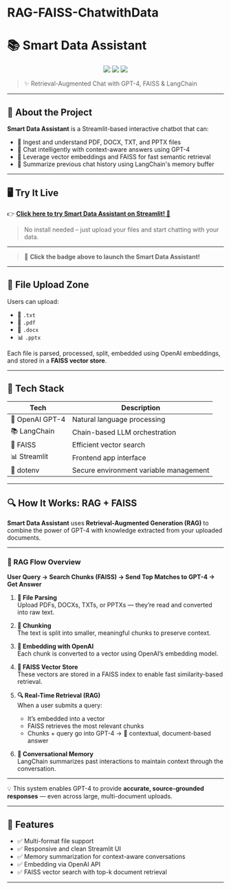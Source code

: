 # RAG-FAISS-ChatwithData

# 📚 Smart Data Assistant

<div align="center">
  <img src="https://img.shields.io/badge/Powered%20By-GPT--4-green?style=flat-square&logo=openai" />
  <img src="https://img.shields.io/badge/Built%20With-Streamlit-orange?style=flat-square&logo=streamlit" />
  <img src="https://img.shields.io/badge/Tech%20Stack-LangChain%20%7C%20FAISS%20%7C%20OpenAI-blueviolet?style=flat-square" />
</div>

> ✨ Retrieval-Augmented Chat with GPT-4, FAISS & LangChain

---

## 🚀 About the Project

**Smart Data Assistant** is a Streamlit-based interactive chatbot that can:
- 📄 Ingest and understand PDF, DOCX, TXT, and PPTX files
- 💬 Chat intelligently with context-aware answers using GPT-4
- 🧠 Leverage vector embeddings and FAISS for fast semantic retrieval
- 🔄 Summarize previous chat history using LangChain's memory buffer

---
## 🖥️ Try It Live

👉 **[Click here to try Smart Data Assistant on Streamlit! 🚀](https://ragpoweredchatwithdata.streamlit.app)**

> No install needed – just upload your files and start chatting with your data.

---

> 🚀 **Click the badge above to launch the Smart Data Assistant!**

---

## 📂 File Upload Zone

Users can upload:
- 📝 `.txt`
- 📄 `.pdf`
- 🧾 `.docx`
- 📊 `.pptx`

Each file is parsed, processed, split, embedded using OpenAI embeddings, and stored in a **FAISS vector store**.

---

## 🧠 Tech Stack

| Tech | Description |
|------|-------------|
| 🧠 OpenAI GPT-4 | Natural language processing |
| 📚 LangChain | Chain-based LLM orchestration |
| 📁 FAISS | Efficient vector search |
| 📊 Streamlit | Frontend app interface |
| 🔐 dotenv | Secure environment variable management |

---

## 🔍 How It Works: RAG + FAISS

**Smart Data Assistant** uses **Retrieval-Augmented Generation (RAG)** to combine the power of GPT-4 with knowledge extracted from your uploaded documents.

---

### 🧠 RAG Flow Overview

**User Query → Search Chunks (FAISS) → Send Top Matches to GPT-4 → Get Answer**

1. **📄 File Parsing**  
   Upload PDFs, DOCXs, TXTs, or PPTXs — they’re read and converted into raw text.

2. **🔪 Chunking**  
   The text is split into smaller, meaningful chunks to preserve context.

3. **🧬 Embedding with OpenAI**  
   Each chunk is converted to a vector using OpenAI’s embedding model.

4. **📡 FAISS Vector Store**  
   These vectors are stored in a FAISS index to enable fast similarity-based retrieval.

5. **🔍 Real-Time Retrieval (RAG)**  
   When a user submits a query:
   - It’s embedded into a vector
   - FAISS retrieves the most relevant chunks
   - Chunks + query go into GPT-4 → 🤖 contextual, document-based answer

6. **🧠 Conversational Memory**  
   LangChain summarizes past interactions to maintain context through the conversation.

---

💡 This system enables GPT-4 to provide **accurate, source-grounded responses** — even across large, multi-document uploads.

---

## 🧪 Features

- ✅ Multi-format file support
- ✅ Responsive and clean Streamlit UI
- ✅ Memory summarization for context-aware conversations
- ✅ Embedding via OpenAI API
- ✅ FAISS vector search with top-k document retrieval

---

